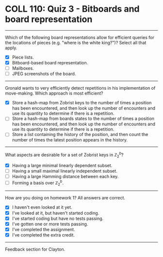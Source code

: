# COLL 110: Quiz 3 - Bitboards and board representation

---

Which of the following board representations allow for efficient queries for the locations of
pieces (e.g. "where is the white king?")?
Select all that apply.

- [x] Piece lists.
- [x] Bitboard-based board representation.
- [ ] Mailboxes.
- [ ] JPEG screenshots of the board.

---

Gronald wants to very efficiently detect repetitions in his implementation of move-making.
Which approach is most efficient?

- [x] Store a hash-map from Zobrist keys to the number of times a position has been encountered, and
      then look up the number of encounters and use its quantity to determine if there is a
      repetition.
- [ ] Store a hash-map from boards states to the number of times a position has been encountered,
      and then look up the number of encounters and use its quantity to determine if there is a
      repetition.
- [ ] Store a list containing the history of the position, and then count the number of times the
      latest position appears in the history.

---

What aspects are desirable for a set of Zobrist keys in $\mathbb{Z}_2^b$?

- [x] Having a large minimal linearly dependent subset.
- [ ] Having a small maximal linearly independent subset.
- [ ] Having a large Hamming distance between each key.
- [ ] Forming a basis over $\mathbb{Z}_2^b$.

---

How are you doing on homework 1?
All answers are correct.

- [x] I haven't even looked at it yet.
- [x] I've looked at it, but haven't started coding.
- [x] I've started coding but have no tests passing.
- [x] I've gotten one or more tests passing.
- [x] I've completed the assignment.
- [x] I've completed the extra credit.

---

Feedback section for Clayton.
